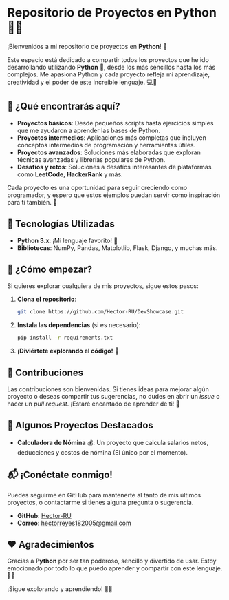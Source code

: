 # Repositorio de Proyectos en Python 🐍✨

¡Bienvenidos a mi repositorio de proyectos en **Python**! 🎉

Este espacio está dedicado a compartir todos los proyectos que he ido desarrollando utilizando **Python** 🐍, desde los más sencillos hasta los más complejos. Me apasiona Python y cada proyecto refleja mi aprendizaje, creatividad y el poder de este increíble lenguaje. 💻🚀

## 📂 ¿Qué encontrarás aquí?

- **Proyectos básicos**: Desde pequeños scripts hasta ejercicios simples que me ayudaron a aprender las bases de Python.
- **Proyectos intermedios**: Aplicaciones más completas que incluyen conceptos intermedios de programación y herramientas útiles.
- **Proyectos avanzados**: Soluciones más elaboradas que exploran técnicas avanzadas y librerías populares de Python.
- **Desafíos y retos**: Soluciones a desafíos interesantes de plataformas como **LeetCode**, **HackerRank** y más.

Cada proyecto es una oportunidad para seguir creciendo como programador, y espero que estos ejemplos puedan servir como inspiración para ti también. 🌱

## 🔧 Tecnologías Utilizadas

- **Python 3.x**: ¡Mi lenguaje favorito! 🐍
- **Bibliotecas**: NumPy, Pandas, Matplotlib, Flask, Django, y muchas más.

## 🚀 ¿Cómo empezar?

Si quieres explorar cualquiera de mis proyectos, sigue estos pasos:

1. **Clona el repositorio**:
    ```bash
    git clone https://github.com/Hector-RU/DevShowcase.git
    ```
2. **Instala las dependencias** (si es necesario):
    ```bash
    pip install -r requirements.txt
    ```
3. **¡Diviértete explorando el código!** 🎉

## 🤝 Contribuciones

Las contribuciones son bienvenidas. Si tienes ideas para mejorar algún proyecto o deseas compartir tus sugerencias, no dudes en abrir un *issue* o hacer un *pull request*. ¡Estaré encantado de aprender de ti! 🤗

## 🌟 Algunos Proyectos Destacados

- **Calculadora de Nómina** 💰: Un proyecto que calcula salarios netos, deducciones y costos de nómina (El único por el momento).

## 📬 ¡Conéctate conmigo!

Puedes seguirme en GitHub para mantenerte al tanto de mis últimos proyectos, o contactarme si tienes alguna pregunta o sugerencia.

- **GitHub**: [Hector-RU](https://github.com/Hector-RU)
- **Correo**: [hectorreyes182005@gmail.com](mailto:hectorreyes182005@gmail.com)

## ❤️ Agradecimientos

Gracias a **Python** por ser tan poderoso, sencillo y divertido de usar. Estoy emocionado por todo lo que puedo aprender y compartir con este lenguaje. 🙌🐍

¡Sigue explorando y aprendiendo! 🚀✨

